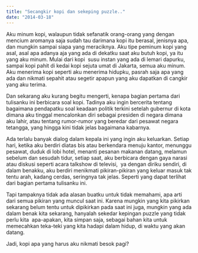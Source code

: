 ```yaml
---
title: "Secangkir kopi dan sekeping puzzle.."
date: "2014-03-18"
---
```


Aku minum kopi, walaupun tidak sefanatik orang-orang yang dengan mencium aromanya saja sudah tau darimana kopi itu berasal, jenisnya apa, dan mungkin sampai siapa yang meraciknya. Aku tipe peminum kopi yang asal, asal apa adanya aja yang ada di dekatku saat aku butuh kopi, ya itu yang aku minum. Mulai dari kopi  susu instan yang ada di lemari dapurku, sampai kopi pahit di kedai kopi sejuta umat di Jakarta, semua aku minum. Aku menerima kopi seperti aku menerima hidupku, pasrah saja apa yang ada dan nikmati sepahit atau segetir apapun yang aku dapatkan di cangkir yang aku terima.

Dan sekarang aku kurang begitu mengerti, kenapa bagian pertama dari tulisanku ini berbicara soal kopi. Tadinya aku ingin bercerita tentang bagaimana pendapatku soal keadaan politik terkini setelah gubernur di kota dimana aku tinggal mencalonkan diri sebagai presiden di negara dimana aku lahir, atau tentang rumor-rumor yang beredar dari pesawat negara tetangga, yang hingga kini tidak jelas bagaimana kabarnya.

Ada terlalu banyak dialog dalam kepala ini yang ingin aku keluarkan. Setiap hari, ketika aku berdiri diatas bis atau berkendara menuju kantor, menunggu pesawat, duduk di lobi hotel, menanti pesanan makanan datang, melamun sebelum dan sesudah tidur, setiap saat, aku berbicara dengan gaya narasi atau diskusi seperti acara talkshow di televisi,  ya dengan diriku sendiri, di dalam benakku, aku berdiri menikmati pikiran-pikiran yang keluar masuk tak tentu arah, kadang cerdas, seringnya tak jelas. Seperti yang dapat terlihat dari bagian pertama tulisanku ini.

Tapi tampaknya tidak ada alasan buatku untuk tidak memahami, apa arti dari semua pikiran yang muncul saat ini. Karena mungkin yang kita pikirkan sekarang belum tentu untuk dipikirkan pada saat ini juga, mungkin yang ada dalam benak kita sekarang, hanyalah sekedar kepingan puzzle yang tidak perlu kita  apa-apakan, kita simpan saja, sebagai bahan kita untuk memecahkan teka-teki yang kita hadapi dalam hidup, di waktu yang akan datang.

Jadi, kopi apa yang harus aku nikmati besok pagi?
